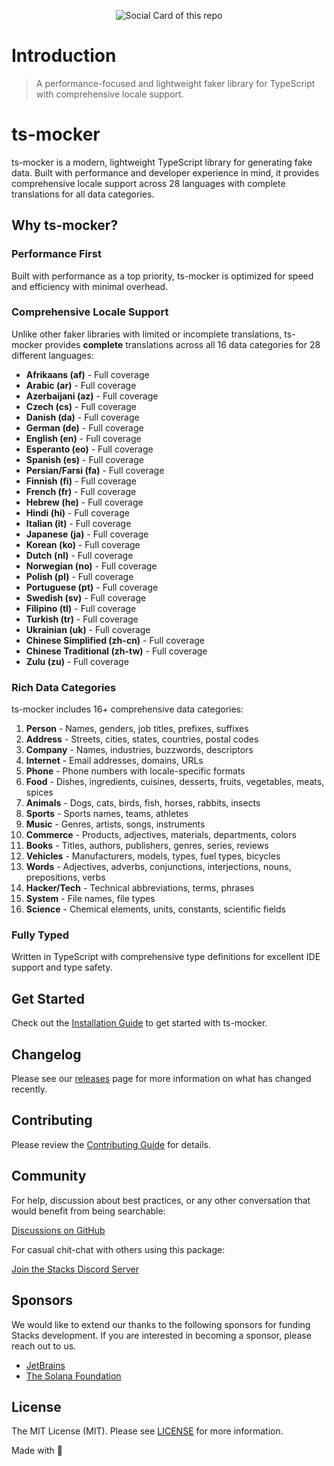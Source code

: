 <p align="center"><img src="https://github.com/stacksjs/ts-mocker/blob/main/.github/art/cover.jpg?raw=true" alt="Social Card of this repo"></p>

# Introduction

> A performance-focused and lightweight faker library for TypeScript with comprehensive locale support.

# ts-mocker

ts-mocker is a modern, lightweight TypeScript library for generating fake data. Built with performance and developer experience in mind, it provides comprehensive locale support across 28 languages with complete translations for all data categories.

## Why ts-mocker?

### Performance First

Built with performance as a top priority, ts-mocker is optimized for speed and efficiency with minimal overhead.

### Comprehensive Locale Support

Unlike other faker libraries with limited or incomplete translations, ts-mocker provides **complete** translations across all 16 data categories for 28 different languages:

- **Afrikaans (af)** - Full coverage
- **Arabic (ar)** - Full coverage
- **Azerbaijani (az)** - Full coverage
- **Czech (cs)** - Full coverage
- **Danish (da)** - Full coverage
- **German (de)** - Full coverage
- **English (en)** - Full coverage
- **Esperanto (eo)** - Full coverage
- **Spanish (es)** - Full coverage
- **Persian/Farsi (fa)** - Full coverage
- **Finnish (fi)** - Full coverage
- **French (fr)** - Full coverage
- **Hebrew (he)** - Full coverage
- **Hindi (hi)** - Full coverage
- **Italian (it)** - Full coverage
- **Japanese (ja)** - Full coverage
- **Korean (ko)** - Full coverage
- **Dutch (nl)** - Full coverage
- **Norwegian (no)** - Full coverage
- **Polish (pl)** - Full coverage
- **Portuguese (pt)** - Full coverage
- **Swedish (sv)** - Full coverage
- **Filipino (tl)** - Full coverage
- **Turkish (tr)** - Full coverage
- **Ukrainian (uk)** - Full coverage
- **Chinese Simplified (zh-cn)** - Full coverage
- **Chinese Traditional (zh-tw)** - Full coverage
- **Zulu (zu)** - Full coverage

### Rich Data Categories

ts-mocker includes 16+ comprehensive data categories:

1. **Person** - Names, genders, job titles, prefixes, suffixes
2. **Address** - Streets, cities, states, countries, postal codes
3. **Company** - Names, industries, buzzwords, descriptors
4. **Internet** - Email addresses, domains, URLs
5. **Phone** - Phone numbers with locale-specific formats
6. **Food** - Dishes, ingredients, cuisines, desserts, fruits, vegetables, meats, spices
7. **Animals** - Dogs, cats, birds, fish, horses, rabbits, insects
8. **Sports** - Sports names, teams, athletes
9. **Music** - Genres, artists, songs, instruments
10. **Commerce** - Products, adjectives, materials, departments, colors
11. **Books** - Titles, authors, publishers, genres, series, reviews
12. **Vehicles** - Manufacturers, models, types, fuel types, bicycles
13. **Words** - Adjectives, adverbs, conjunctions, interjections, nouns, prepositions, verbs
14. **Hacker/Tech** - Technical abbreviations, terms, phrases
15. **System** - File names, file types
16. **Science** - Chemical elements, units, constants, scientific fields

### Fully Typed

Written in TypeScript with comprehensive type definitions for excellent IDE support and type safety.

## Get Started

Check out the [Installation Guide](/install) to get started with ts-mocker.

## Changelog

Please see our [releases](https://github.com/stacksjs/ts-mocker/releases) page for more information on what has changed recently.

## Contributing

Please review the [Contributing Guide](https://github.com/stacksjs/contributing) for details.

## Community

For help, discussion about best practices, or any other conversation that would benefit from being searchable:

[Discussions on GitHub](https://github.com/stacksjs/ts-mocker/discussions)

For casual chit-chat with others using this package:

[Join the Stacks Discord Server](https://discord.gg/stacksjs)

## Sponsors

We would like to extend our thanks to the following sponsors for funding Stacks development. If you are interested in becoming a sponsor, please reach out to us.

- [JetBrains](https://www.jetbrains.com/)
- [The Solana Foundation](https://solana.com/)

## License

The MIT License (MIT). Please see [LICENSE](https://github.com/stacksjs/ts-mocker/tree/main/LICENSE.md) for more information.

Made with 💙
